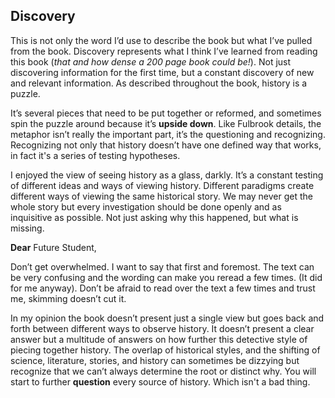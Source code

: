 ## Discovery

This is not only the word I’d use to describe the book but what I’ve pulled from the book. Discovery represents what I think I’ve learned from reading this book (*that and how dense a 200 page book could be!*). Not just discovering information for the first time, but a constant discovery of new and relevant information. As described throughout the book, history is a puzzle. 
    
It’s several pieces that need to be put together or reformed, and sometimes spin the puzzle around because it’s **upside down**. Like Fulbrook details, the metaphor isn’t really the important part, it’s the questioning and recognizing. Recognizing not only that history doesn’t have one defined way that works, in fact it's a series of testing hypotheses.

I enjoyed the view of seeing history as a glass, darkly. It’s a constant testing of different ideas and ways of viewing history. Different paradigms create different ways of viewing the same historical story. We may never get the whole story but every investigation should be done openly and as inquisitive as possible. Not just asking why this happened, but what is missing.


**Dear** Future Student,

Don’t get overwhelmed. I want to say that first and foremost. The text can be very confusing and the wording can make you reread a few times. (It did for me anyway). Don’t be afraid to read over the text a few times and trust me, skimming doesn’t cut it.

In my opinion the book doesn’t present just a single view but goes back and forth between different ways to observe history. It doesn’t present a clear answer but a multitude of answers on how further this detective style of piecing together history. The overlap of historical styles, and the shifting of science, literature, stories, and history can sometimes be dizzying but recognize that we can’t always determine the root or distinct why. You will start to further **question** every source of history. Which isn't a bad thing.
 

 


